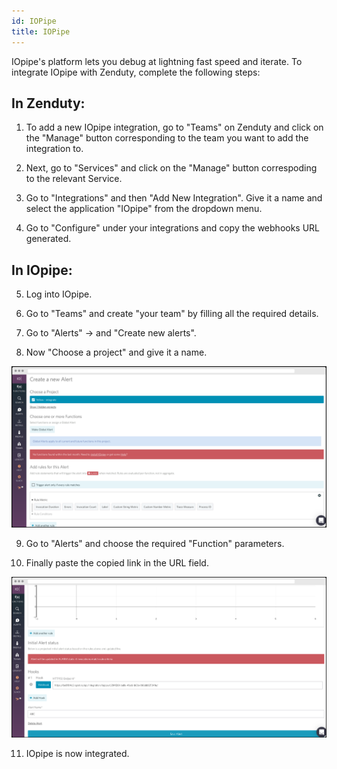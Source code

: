 ```yaml
---
id: IOPipe
title: IOPipe
---
```


IOpipe's platform lets you debug at lightning fast speed and iterate. To integrate IOpipe with Zenduty, complete the following steps:
## In Zenduty:
1. To add a new IOpipe integration, go to "Teams" on Zenduty and click on the "Manage" button corresponding to the team you want to add the integration to.

2. Next, go to "Services" and click on the "Manage" button correspoding to the relevant Service.

3. Go to "Integrations" and then "Add New Integration". Give it a name and select the application "IOpipe" from the dropdown menu.

4. Go to "Configure" under your integrations and copy the webhooks URL generated. 

## In IOpipe:

5. Log into IOpipe.

6. Go to "Teams" and create "your team" by filling all the required details.

7. Go to "Alerts" -> and "Create new alerts".

8. Now "Choose a project" and give it a name.

<div style="text-align:center"><img src ="img/Integrations/IOPipe/3.png"/></div>


9. Go to "Alerts" and choose the required "Function" parameters.

10. Finally paste the copied link in the URL field. 

<div style="text-align:center"><img src ="img/Integrations/IOPipe/4.png"/></div>

11. IOpipe is now integrated. 